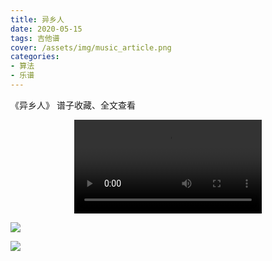 ```yaml
---
title: 异乡人
date: 2020-05-15
tags: 吉他谱
cover: /assets/img/music_article.png
categories: 
- 算法
- 乐谱
---
```


《异乡人》 
谱子收藏、全文查看<!--more-->

<video src="http://files.yournotes.cn/video/%E5%BC%82%E4%B9%A1%E4%BA%BA.mp4" controls="controls" autoplay="autoplay" style="max-width:100%;display:block;margin-left:auto;margin-right:auto;">您的浏览器不支持视频标签</video>

![](https://gitee.com/Jasper-zh/blogImage/raw/master/%E5%BC%82%E4%B9%A1%E4%BA%BA%EF%BC%88%E5%90%89%E4%BB%96%E8%B0%B1%EF%BC%89/%E5%BC%82%E4%B9%A1%E4%BA%BA1.jpg)

![](https://gitee.com/Jasper-zh/blogImage/raw/master/%E5%BC%82%E4%B9%A1%E4%BA%BA%EF%BC%88%E5%90%89%E4%BB%96%E8%B0%B1%EF%BC%89/%E5%BC%82%E4%B9%A1%E4%BA%BA2.jpg)